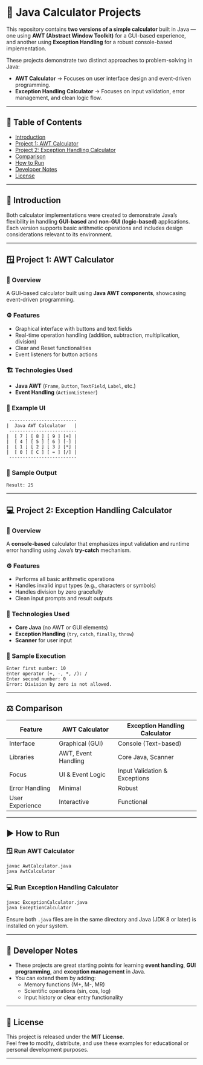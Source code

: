 # 🧮 Java Calculator Projects

This repository contains **two versions of a simple calculator** built in Java — one using **AWT (Abstract Window Toolkit)** for a GUI-based experience, and another using **Exception Handling** for a robust console-based implementation.

These projects demonstrate two distinct approaches to problem-solving in Java:  
- **AWT Calculator** → Focuses on user interface design and event-driven programming.  
- **Exception Handling Calculator** → Focuses on input validation, error management, and clean logic flow.

---

## 📘 Table of Contents

- [Introduction](#introduction)
- [Project 1: AWT Calculator](#project-1-awt-calculator)
- [Project 2: Exception Handling Calculator](#project-2-exception-handling-calculator)
- [Comparison](#comparison)
- [How to Run](#how-to-run)
- [Developer Notes](#developer-notes)
- [License](#license)

---

## 🧩 Introduction

Both calculator implementations were created to demonstrate Java’s flexibility in handling **GUI-based** and **non-GUI (logic-based)** applications.  
Each version supports basic arithmetic operations and includes design considerations relevant to its environment.

---

## 🪟 Project 1: AWT Calculator

### 🧠 Overview
A GUI-based calculator built using **Java AWT components**, showcasing event-driven programming.

### ⚙️ Features
- Graphical interface with buttons and text fields  
- Real-time operation handling (addition, subtraction, multiplication, division)  
- Clear and Reset functionalities  
- Event listeners for button actions  

### 🏗️ Technologies Used
- **Java AWT** (`Frame`, `Button`, `TextField`, `Label`, etc.)  
- **Event Handling** (`ActionListener`)  

### 🧩 Example UI
```
 -------------------------
|  Java AWT Calculator   |
 -------------------------
|  [ 7 ] [ 8 ] [ 9 ] [+] |
|  [ 4 ] [ 5 ] [ 6 ] [-] |
|  [ 1 ] [ 2 ] [ 3 ] [*] |
|  [ 0 ] [ C ] [ = ] [/] |
 -------------------------
```

### 🧾 Sample Output
```
Result: 25
```

---

## 💻 Project 2: Exception Handling Calculator

### 🧠 Overview
A **console-based** calculator that emphasizes input validation and runtime error handling using Java’s **try-catch** mechanism.

### ⚙️ Features
- Performs all basic arithmetic operations  
- Handles invalid input types (e.g., characters or symbols)  
- Handles division by zero gracefully  
- Clean input prompts and result outputs  

### 🧱 Technologies Used
- **Core Java** (no AWT or GUI elements)  
- **Exception Handling** (`try`, `catch`, `finally`, `throw`)  
- **Scanner** for user input  

### 🧾 Sample Execution
```
Enter first number: 10
Enter operator (+, -, *, /): /
Enter second number: 0
Error: Division by zero is not allowed.
```

---

## ⚖️ Comparison

| Feature | AWT Calculator | Exception Handling Calculator |
|----------|----------------|-------------------------------|
| Interface | Graphical (GUI) | Console (Text-based) |
| Libraries | AWT, Event Handling | Core Java, Scanner |
| Focus | UI & Event Logic | Input Validation & Exceptions |
| Error Handling | Minimal | Robust |
| User Experience | Interactive | Functional |

---

## ▶️ How to Run

### 🪟 Run AWT Calculator
```bash
javac AwtCalculator.java
java AwtCalculator
```

### 💻 Run Exception Handling Calculator
```bash
javac ExceptionCalculator.java
java ExceptionCalculator
```

Ensure both `.java` files are in the same directory and Java (JDK 8 or later) is installed on your system.

---

## 🧠 Developer Notes

- These projects are great starting points for learning **event handling**, **GUI programming**, and **exception management** in Java.  
- You can extend them by adding:
  - Memory functions (M+, M-, MR)
  - Scientific operations (sin, cos, log)
  - Input history or clear entry functionality  

---

## 🪪 License

This project is released under the **MIT License**.  
Feel free to modify, distribute, and use these examples for educational or personal development purposes.

---
